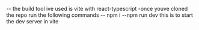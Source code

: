 -- the build tool ive used is vite with react-typescript
-once youve cloned the repo run the following commands
-- npm i
--npm run dev
this is to start the dev server in vite
